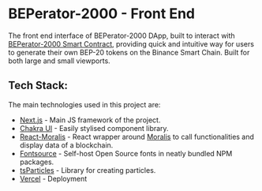 
# BEPerator-2000 - Front End

The front end interface of BEPerator-2000 DApp, built to interact with [ BEPerator-2000 Smart Contract](https://github.com/Vik-C204/BEParator-2000-BackEnd-Smart-Contract), providing quick and intuitive way
for users to generate their own BEP-20 tokens on the Binance Smart Chain. Built for both large and small viewports.





## Tech Stack:

The main technologies used in this project are:

- [Next.js](https://nextjs.org/) - Main JS framework of the project.
- [Chakra UI](https://chakra-ui.com/) - Easily stylised component library.
- [React-Moralis](https://chakra-ui.com/) - React wrapper around [Moralis](https://moralis.io/) to call functionalities and display data of a blockchain.
- [Fontsource](https://fontsource.org/) - Self-host Open Source fonts in neatly bundled NPM packages.
- [tsParticles](https://particles.js.org/docs/index.html) - Library for creating particles.
- [Vercel](https://vercel.com/) - Deployment

